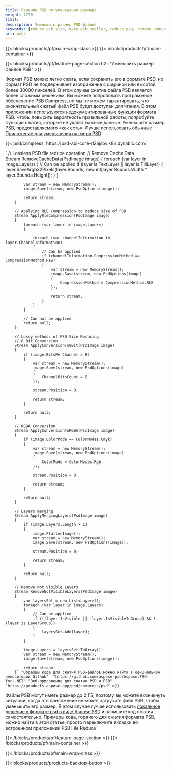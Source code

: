 ```yaml
---
title: Решение PSB по уменьшению размера
weight: 7730
limit: 
description: Уменьшить размер PSD-файлов
keywords: [reduce psb size, make psb smaller, reduce psb, remove unnecessary psb data, compress psb file, compress psb]
url: psb/
---
```

{{< blocks/products/pf/main-wrap-class >}}
{{< blocks/products/pf/main-container >}}

{{< blocks/products/pf/feature-page-section h2="Уменьшить размер файлов PSB" >}}

<p>Формат PSB можно легко сжать, если сохранить его в формате PSD, но формат PSD не поддерживает изображение с шириной или высотой более 30000 пикселей. В этом случае сжатие файла PSB является более сложным решением. Вы можете попробовать программное обеспечение PSB Compress, но мы не можем гарантировать, что окончательный сжатый файл PSB будет доступен для чтения. В этом приложении используются недокументированные функции формата PSB. Чтобы повысить вероятность правильной работы, попробуйте функции сжатия, которые не удалят важные данные. Уменьшите размер PSB, предоставляемого «как есть». Лучше использовать обычные <a href="/psd/reduce-size">Приложение для уменьшения размера PSD</a></p>
{{< psd/compress `https://psd-api-core-rl2ajsbv.k8s.dynabic.com/` 

`        // Lossless PSD file reduce operation
        // Remove Cache Data			
        Stream RemoveCacheData(PsdImage image)
        {
            foreach (var layer in image.Layers)
            {
                // Can be applied
                if (layer is TextLayer || layer is FillLayer)
                {
                    layer.SaveArgb32Pixels(layer.Bounds, new int[layer.Bounds.Width * layer.Bounds.Height]);
                }
            }

            var stream = new MemoryStream();
            image.Save(stream, new PsdOptions(image));

            return stream;
        }

        // Applying RLE Compression to reduce size of PSD
        Stream ApplyRleCompression(PsdImage image)
        {
            foreach (var layer in image.Layers)
            {

                foreach (var channelInformation in layer.ChannelInformation)
                {
                    // Can be applied
                    if (channelInformation.CompressionMethod == CompressionMethod.Raw)
                    {
                        var stream = new MemoryStream();
                        image.Save(stream, new PsdOptions(image)
                        {
                            CompressionMethod = CompressionMethod.RLE
                        });

                        return stream;
                    }
                }
            }

            // Can not be applied
            return null;
        }

        // Lossy methods of PSD Size Reducing
        // 8 Bit Conversion
        Stream ApplyConversionTo8Bit(PsdImage image)
        {
            if (image.BitsPerChannel > 8)
            {
                var stream = new MemoryStream();
                image.Save(stream, new PsdOptions(image)
                {
                    ChannelBitsCount = 8
                });

                stream.Position = 0;

                return stream;
            }

            return null;
        }
       
        // RGBA Conversion
        Stream ApplyConversionToRGBA(PsdImage image)
        {
            if (image.ColorMode == ColorModes.Cmyk)
            {
                var stream = new MemoryStream();
                image.Save(stream, new PsdOptions(image)
                {
                    ColorMode = ColorModes.Rgb
                });

                stream.Position = 0;

                return stream;
            }

            return null;
        }

        // Layers merging
        Stream ApplyMergingLayers(PsdImage image)
        {
            if (image.Layers.Length > 1)
            {
                image.FlattenImage();
                var stream = new MemoryStream();
                image.Save(stream, new PsdOptions(image));

                stream.Position = 0;

                return stream;
            }

            return null;
        }

        // Remove Not Visible Layers
        Stream RemoveNotVisibleLayers(PsdImage image)
        {
            var layersSet = new List<Layer>();
            foreach (var layer in image.Layers)
            {
                // Can be applied
                if ((!layer.IsVisible || !layer.IsVisibleInGroup) && !(layer is LayerGroup))
                {
                    layersSet.Add(layer);
                }
            }

            image.Layers = layersSet.ToArray();
            var stream = new MemoryStream();
            image.Save(stream, new PsdOptions(image));

            return stream;
        }` "Образцы кода для сжатия PSD-файлов можно найти в официальном репозитории Github"  "https://github.com/aspose-psd/Aspose.PSD-for-.NET" "Веб-приложение для сжатия PSD и PSB" "https://products.aspose.app/psd/compress/psd" >}}
<p>Файлы PSB могут иметь размер до 2 ГБ, поэтому вы можете возникнуть ситуации, когда это приложение не может загрузить файл PSB, чтобы уменьшить его размер. В этом случае лучше использовать <a href="/psd">локальное решение в формате psd в виде Aspose.PSD</a> и напишите код сжатия самостоятельно. Примеры кода, горячего для сжатия формата PSB, можно найти в этой статье, просто переключите вкладки во встроенном приложении PSB File Reduce</p>
{{< /blocks/products/pf/feature-page-section >}}
{{< /blocks/products/pf/main-container >}}


{{< /blocks/products/pf/main-wrap-class >}}

{{< blocks/products/products-backtop-button >}}
